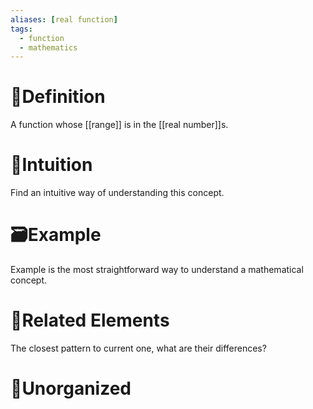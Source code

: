 ```yaml
---
aliases: [real function]
tags:
  - function
  - mathematics
---
```



# 📝Definition
A function whose [[range]] is in the [[real number]]s.

# 🧠Intuition
Find an intuitive way of understanding this concept.

# 🗃Example
Example is the most straightforward way to understand a mathematical concept.

# 🌱Related Elements
The closest pattern to current one, what are their differences?


# 🍂Unorganized